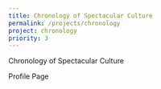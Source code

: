 ```yaml
---
title: Chronology of Spectacular Culture
permalink: /projects/chronology
project: chronology
priority: 3
---
```


Chronology of Spectacular Culture

Profile Page
